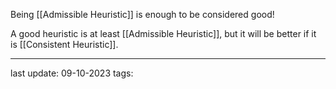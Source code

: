Being [[Admissible Heuristic]] is enough to be considered good!

A good heuristic is at least [[Admissible Heuristic]], but it will be better if it is [[Consistent Heuristic]].

---
last update: 09-10-2023
tags: